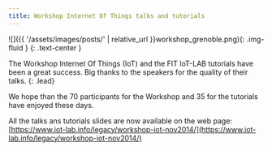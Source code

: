 ```yaml
---
title: Workshop Internet Of Things talks and tutorials
---
```

![]({{ '/assets/images/posts/' | relative_url }}workshop_grenoble.png){: .img-fluid }
{: .text-center }

The Workshop Internet Of Things (IoT) and the FIT IoT-LAB tutorials have been a great success. Big thanks to the speakers for the quality of their talks.
{: .lead}

We hope than the 70 participants for the Workshop and 35 for the tutorials have enjoyed these days.

All the talks ans tutorials slides are now available on the web page:  
[https://www.iot-lab.info/legacy/workshop-iot-nov2014/](https://www.iot-lab.info/legacy/workshop-iot-nov2014/)
